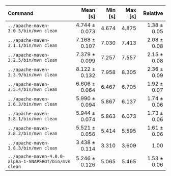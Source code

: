 | Command | Mean [s] | Min [s] | Max [s] | Relative |
|:---|---:|---:|---:|---:|
| `../apache-maven-3.0.5/bin/mvn clean` | 4.744 ± 0.073 | 4.674 | 4.875 | 1.38 ± 0.05 |
| `../apache-maven-3.1.1/bin/mvn clean` | 7.168 ± 0.107 | 7.030 | 7.413 | 2.08 ± 0.08 |
| `../apache-maven-3.2.5/bin/mvn clean` | 7.379 ± 0.099 | 7.257 | 7.557 | 2.15 ± 0.08 |
| `../apache-maven-3.3.9/bin/mvn clean` | 8.122 ± 0.132 | 7.958 | 8.305 | 2.36 ± 0.09 |
| `../apache-maven-3.5.4/bin/mvn clean` | 6.606 ± 0.064 | 6.467 | 6.705 | 1.92 ± 0.07 |
| `../apache-maven-3.6.3/bin/mvn clean` | 5.990 ± 0.094 | 5.867 | 6.137 | 1.74 ± 0.06 |
| `../apache-maven-3.8.1/bin/mvn clean` | 5.944 ± 0.074 | 5.863 | 6.073 | 1.73 ± 0.06 |
| `../apache-maven-3.8.2/bin/mvn clean` | 5.521 ± 0.056 | 5.414 | 5.595 | 1.61 ± 0.06 |
| `../apache-maven-3.8.3/bin/mvn clean` | 3.438 ± 0.114 | 3.310 | 3.609 | 1.00 |
| `../apache-maven-4.0.0-alpha-1-SNAPSHOT/bin/mvn clean` | 5.246 ± 0.126 | 5.065 | 5.465 | 1.53 ± 0.06 |
